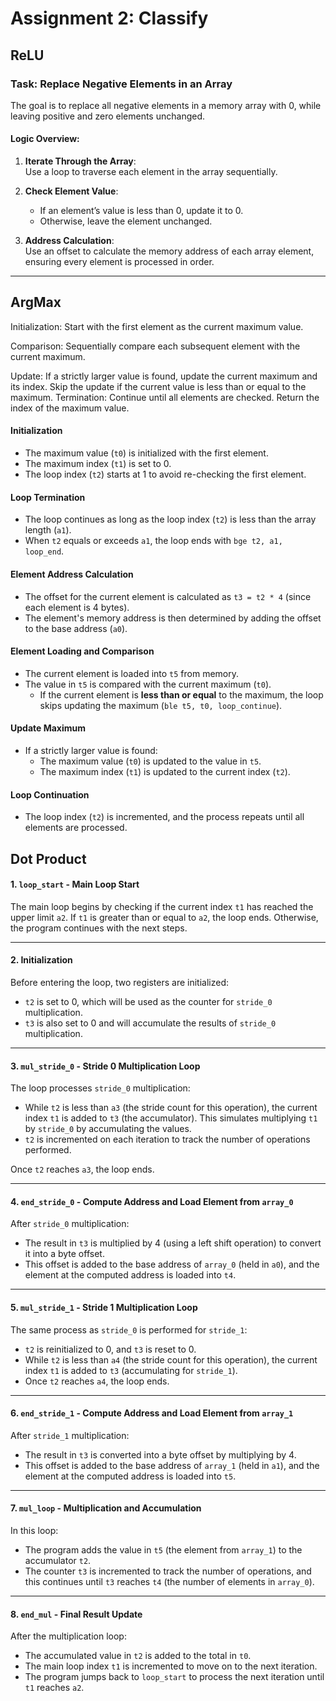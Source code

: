 # Assignment 2: Classify

ReLU
---

### Task: Replace Negative Elements in an Array

The goal is to replace all negative elements in a memory array with 0, while leaving positive and zero elements unchanged.  

#### Logic Overview:
1. **Iterate Through the Array**:  
   Use a loop to traverse each element in the array sequentially.

2. **Check Element Value**:  
   - If an element’s value is less than 0, update it to 0.  
   - Otherwise, leave the element unchanged.  

3. **Address Calculation**:  
   Use an offset to calculate the memory address of each array element, ensuring every element is processed in order.  

---

ArgMax
---
Initialization:
Start with the first element as the current maximum value.

Comparison:
Sequentially compare each subsequent element with the current maximum.

Update:
If a strictly larger value is found, update the current maximum and its index.
Skip the update if the current value is less than or equal to the maximum.
Termination:
Continue until all elements are checked. Return the index of the maximum value.

#### Initialization
- The maximum value (`t0`) is initialized with the first element.  
- The maximum index (`t1`) is set to 0.  
- The loop index (`t2`) starts at 1 to avoid re-checking the first element.

#### Loop Termination
- The loop continues as long as the loop index (`t2`) is less than the array length (`a1`).  
- When `t2` equals or exceeds `a1`, the loop ends with `bge t2, a1, loop_end`.

#### Element Address Calculation
- The offset for the current element is calculated as `t3 = t2 * 4` (since each element is 4 bytes).  
- The element's memory address is then determined by adding the offset to the base address (`a0`).

#### Element Loading and Comparison
- The current element is loaded into `t5` from memory.  
- The value in `t5` is compared with the current maximum (`t0`).  
  - If the current element is **less than or equal** to the maximum, the loop skips updating the maximum (`ble t5, t0, loop_continue`).

#### Update Maximum
- If a strictly larger value is found:
  - The maximum value (`t0`) is updated to the value in `t5`.  
  - The maximum index (`t1`) is updated to the current index (`t2`).

#### Loop Continuation
- The loop index (`t2`) is incremented, and the process repeats until all elements are processed.
  
Dot Product
---
#### 1. `loop_start` - Main Loop Start
The main loop begins by checking if the current index `t1` has reached the upper limit `a2`. If `t1` is greater than or equal to `a2`, the loop ends. Otherwise, the program continues with the next steps.

---

#### 2. Initialization
Before entering the loop, two registers are initialized:
- `t2` is set to 0, which will be used as the counter for `stride_0` multiplication.
- `t3` is also set to 0 and will accumulate the results of `stride_0` multiplication.

---

#### 3. `mul_stride_0` - Stride 0 Multiplication Loop
The loop processes `stride_0` multiplication:
- While `t2` is less than `a3` (the stride count for this operation), the current index `t1` is added to `t3` (the accumulator). This simulates multiplying `t1` by `stride_0` by accumulating the values.
- `t2` is incremented on each iteration to track the number of operations performed.

Once `t2` reaches `a3`, the loop ends.

---

#### 4. `end_stride_0` - Compute Address and Load Element from `array_0`
After `stride_0` multiplication:
- The result in `t3` is multiplied by 4 (using a left shift operation) to convert it into a byte offset.
- This offset is added to the base address of `array_0` (held in `a0`), and the element at the computed address is loaded into `t4`.

---

#### 5. `mul_stride_1` - Stride 1 Multiplication Loop
The same process as `stride_0` is performed for `stride_1`:
- `t2` is reinitialized to 0, and `t3` is reset to 0.
- While `t2` is less than `a4` (the stride count for this operation), the current index `t1` is added to `t3` (accumulating for `stride_1`).
- Once `t2` reaches `a4`, the loop ends.

---

#### 6. `end_stride_1` - Compute Address and Load Element from `array_1`
After `stride_1` multiplication:
- The result in `t3` is converted into a byte offset by multiplying by 4.
- This offset is added to the base address of `array_1` (held in `a1`), and the element at the computed address is loaded into `t5`.

---

#### 7. `mul_loop` - Multiplication and Accumulation
In this loop:
- The program adds the value in `t5` (the element from `array_1`) to the accumulator `t2`.
- The counter `t3` is incremented to track the number of operations, and this continues until `t3` reaches `t4` (the number of elements in `array_0`).

---

#### 8. `end_mul` - Final Result Update
After the multiplication loop:
- The accumulated value in `t2` is added to the total in `t0`.
- The main loop index `t1` is incremented to move on to the next iteration.
- The program jumps back to `loop_start` to process the next iteration until `t1` reaches `a2`.

